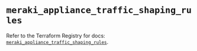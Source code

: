 # `meraki_appliance_traffic_shaping_rules`

Refer to the Terraform Registry for docs: [`meraki_appliance_traffic_shaping_rules`](https://registry.terraform.io/providers/ciscodevnet/meraki/1.7.1/docs/resources/appliance_traffic_shaping_rules).
